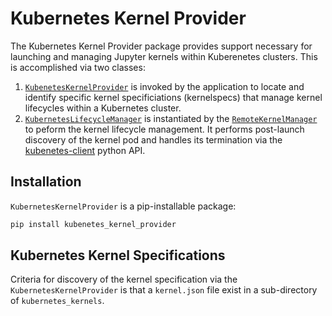 # Kubernetes Kernel Provider
The Kubernetes Kernel Provider package provides support necessary for launching and managing Jupyter kernels within Kuberenetes clusters.  This is accomplished via two classes:

1. [`KubenetesKernelProvider`](https://github.com/gateway-experiments/kubernetes_kernel_provider/blob/master/kubernetes_kernel_provider/provider.py) is invoked by the application to locate and identify specific kernel specificiations (kernelspecs) that manage kernel lifecycles within a Kubernetes cluster.
2. [`KubernetesLifecycleManager`](https://github.com/gateway-experiments/kubernetes_kernel_provider/blob/master/kubernetes_kernel_provider/k8s.py) is instantiated by the [`RemoteKernelManager`](https://github.com/gateway-experiments/remote_kernel_provider/blob/master/remote_kernel_provider/manager.py) to peform the kernel lifecycle management.  It performs post-launch discovery of the kernel pod and handles its termination via the [kubenetes-client](https://github.com/kubernetes-client/python) python API.

## Installation
`KubernetesKernelProvider` is a pip-installable package:
```bash
pip install kubenetes_kernel_provider
```

## Kubernetes Kernel Specifications
Criteria for discovery of the kernel specification via the `KubernetesKernelProvider` is that a `kernel.json` file exist in a sub-directory of `kubernetes_kernels`.  
